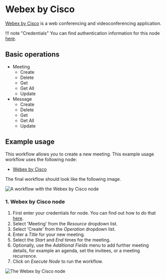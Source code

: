 # Webex by Cisco

[Webex by Cisco](https://webex.com/) is a web conferencing and videoconferencing application.

!!! note "Credentials"
    You can find authentication information for this node [here](/integrations/credentials/ciscoWebex/).


## Basic operations

* Meeting
    * Create
    * Delete
    * Get
    * Get All
    * Update
* Message
    * Create
    * Delete
    * Get
    * Get All
    * Update

## Example usage

This workflow allows you to create a new meeting. This example usage workflow uses the following node:

- [Webex by Cisco]()

The final workflow should look like the following image.

![A workflow with the Webex by Cisco node](/_images/integrations/nodes/ciscowebex/workflow.png)

### 1. Webex by Cisco node

1. First enter your credentials for node. You can find out how to do that [here](/integrations/credentials/ciscoWebex/).
2. Select 'Meeting' from the *Resource* dropdown list.
3. Select 'Create' from the *Operation* dropdown list.
4. Enter a *Title* for your new meeting.
5. Select the *Start* and *End* times for the meeting.
6. Optionally, use the *Additional Fields* menu to add further meeting details, for example an agenda, set the invitees, or a meeting recurrence.
7. Click on *Execute Node* to run the workflow.

![The Webex by Cisco node](/_images/integrations/nodes/ciscowebex/webex_node.png)
